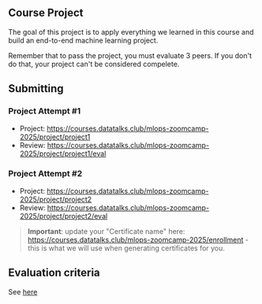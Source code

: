 ## Course Project

The goal of this project is to apply everything we learned
in this course and build an end-to-end machine learning project.

Remember that to pass the project, you must evaluate 3 peers. If you don't do that, your project can't be considered compelete.


## Submitting

### Project Attempt #1

* Project: https://courses.datatalks.club/mlops-zoomcamp-2025/project/project1
* Review: https://courses.datatalks.club/mlops-zoomcamp-2025/project/project1/eval


### Project Attempt #2

* Project: https://courses.datatalks.club/mlops-zoomcamp-2025/project/project2
* Review: https://courses.datatalks.club/mlops-zoomcamp-2025/project/project2/eval


> **Important**: update your "Certificate name" here: https://courses.datatalks.club/mlops-zoomcamp-2025/enrollment -
this is what we will use when generating certificates for you.


## Evaluation criteria

See [here](../../07-project/README.md)
